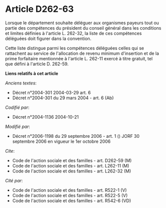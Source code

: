 # Article D262-63

Lorsque le département souhaite déléguer aux organismes payeurs tout ou partie des compétences du président du conseil
général dans les conditions et limites définies à l'article L. 262-32, la liste de ces compétences déléguées doit figurer
dans la convention.

Cette liste distingue parmi les compétences déléguées celles qui se rattachent au service de l'allocation de revenu minimum
d'insertion et de la prime forfaitaire mentionnée à l'article L. 262-11 exercé à titre gratuit, tel que défini à l'article D.
262-59.

**Liens relatifs à cet article**

_Anciens textes_:

  - Décret n°2004-301 2004-03-29 art. 6
  - Décret n°2004-301 du 29 mars 2004 - art. 6 (Ab)

_Codifié par_:

  - Décret n°2004-1136 2004-10-21

_Modifié par_:

  - Décret n°2006-1198 du 29 septembre 2006 - art. 1 () JORF 30 septembre 2006 en vigueur le 1er octobre 2006

_Cite_:

  - Code de l'action sociale et des familles - art. D262-59 (M)
  - Code de l'action sociale et des familles - art. L262-11 (M)
  - Code de l'action sociale et des familles - art. L262-32 (M)

_Cité par_:

  - Code de l'action sociale et des familles - art. R522-1 (V)
  - Code de l'action sociale et des familles - art. R522-5 (V)
  - Code de l'action sociale et des familles - art. R542-6 (VD)
